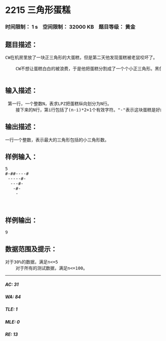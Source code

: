 # 2215 三角形蛋糕   
### 时间限制： 1 s&nbsp;&nbsp;&nbsp;&nbsp;空间限制： 32000 KB&nbsp;&nbsp;&nbsp;&nbsp;题目等级： 黄金  
## 题目描述：  

<pre>
CW在机房里放了一块正三角形的大蛋糕，但是第二天他发现蛋糕被老鼠咬坏了。  
      
    CW不想让蛋糕白白的被浪费，于是他把蛋糕分割成了一个个小正三角形。黑色的小正三角形表示老鼠把那一块咬坏了。CW想要切出一块最大的没被老鼠咬坏的正三角形蛋糕，可是最大的三角形有多大呢？

</pre>
  
  
## 输入描述：  

<pre>
 第一行，一个整数N，表求LPZ把蛋糕纵向划分为N行。  
    接下来的N行，第i行包括了(n-i)*2+1个有效字符。"-"表示这块蛋糕是好的，"#"表示这块蛋糕被咬坏了。为了保持三角形的形状，输入文件中会出现空格。
</pre>
  
  
## 输出描述：  

<pre>
一行一个整数，表示最大的三角形包括的小三角形数。
</pre>
  
  
## 样例输入：  

<pre>
5  
#-##----#  
 -----#-  
  ---#-  
   -#-  
    -
  

</pre>
  
  
## 样例输出：  

<pre>
9
</pre>
  
  
## 数据范围及提示：  

<pre>
对于30%的数据，满足n<=5  
    对于所有的测试数据，满足n<=100。
</pre>
  
  
***  

##### AC: 31  
##### WA: 84  
##### TLE: 1  
##### MLE: 0  
##### RE: 13  
